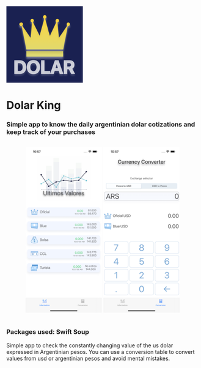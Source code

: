 <img src="DolarKing.png" width=200 class="center" />

#  Dolar King

### Simple app to know the daily argentinian dolar cotizations and keep track of your purchases

<div class="row">
  <div class="column">
    <p align=center>
      <img src="MainScreenOK.png" width=200 />
      <img src="CurrencyConverterScreenOk.png" width=200 />
    </p>
  </div>
</div>

### Packages used: Swift Soup

Simple app to check the constantly changing value of the us dolar expressed in Argentinian pesos.
You can use a conversion table to convert values from usd or argentinian pesos and avoid mental mistakes.


